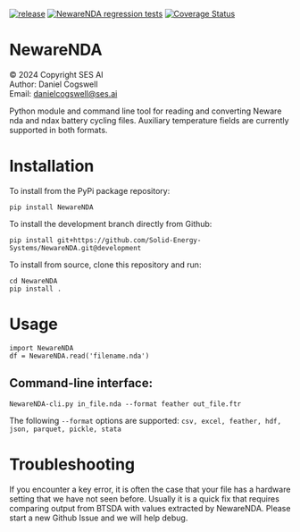 [![release](https://img.shields.io/github/v/release/Solid-Energy-Systems/NewareNDA)](https://github.com/Solid-Energy-Systems/NewareNDA/releases)
[![NewareNDA regression tests](https://github.com/Solid-Energy-Systems/NewareNDA/actions/workflows/NewareNDA_pytest.yml/badge.svg)](https://github.com/Solid-Energy-Systems/NewareNDA/actions/workflows/NewareNDA_pytest.yml)
[![Coverage Status](https://coveralls.io/repos/github/Solid-Energy-Systems/NewareNDA/badge.svg?branch=workflow)](https://coveralls.io/github/Solid-Energy-Systems/NewareNDA?branch=workflow)
# NewareNDA

© 2024 Copyright SES AI
<br>Author: Daniel Cogswell
<br>Email: danielcogswell@ses.ai

Python module and command line tool for reading and converting Neware nda and ndax battery cycling files. Auxiliary temperature fields are currently supported in both formats.

# Installation
To install from the PyPi package repository:
```
pip install NewareNDA
```

To install the development branch directly from Github:
```
pip install git+https://github.com/Solid-Energy-Systems/NewareNDA.git@development
```

To install from source, clone this repository and run:
```
cd NewareNDA
pip install .
```

# Usage
```
import NewareNDA
df = NewareNDA.read('filename.nda')
```
## Command-line interface:
```
NewareNDA-cli.py in_file.nda --format feather out_file.ftr
```
The following `--format` options are supported: `csv, excel, feather, hdf, json, parquet, pickle, stata`

# Troubleshooting
If you encounter a key error, it is often the case that your file has a hardware setting that we have not seen before. Usually it is a quick fix that requires comparing output from BTSDA with values extracted by NewareNDA. Please start a new Github Issue and we will help debug.
